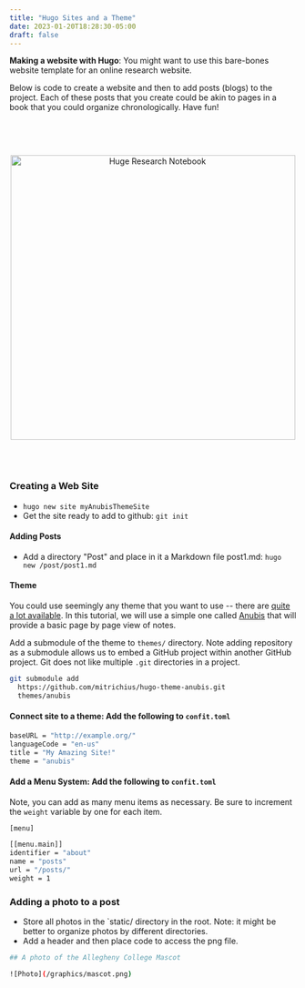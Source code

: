 ```yaml
---
title: "Hugo Sites and a Theme"
date: 2023-01-20T18:28:30-05:00
draft: false
---
```



**Making a website with Hugo**: You might want to use this bare-bones website template for an online research website.

Below is code to create a website and then to add posts (blogs) to the project. Each of these posts that you create could be akin to pages in a book that you could organize chronologically. Have fun!
<!-- add a line drop -->
<center>
&#x200B;

&#x200B;
</center>

<center>
<img src="/images/main/posts.png" alt="Huge Research Notebook" style="width:500px;"/>
</center>

<!-- add a line drop -->
<center>
&#x200B;

&#x200B;
</center>


### Creating a Web Site

* `hugo new site myAnubisThemeSite`
* Get the site ready to add to github: `git init`

#### Adding Posts

* Add a directory "Post" and place in it a Markdown file post1.md: `hugo new /post/post1.md`

#### Theme
You could use seemingly any theme that you want to use -- there are [quite a lot available](https://themes.gohugo.io/). In this tutorial, we will use a simple one called [Anubis](https://github.com/mitrichius/hugo-theme-anubis) that will provide a basic page by page view of notes. 

Add a submodule of the theme to `themes/` directory. Note adding repository as a submodule allows us to embed a GitHub project within another GitHub project. Git does not like multiple `.git` directories in a project.

```bash
git submodule add 
  https://github.com/mitrichius/hugo-theme-anubis.git
  themes/anubis
```

#### Connect site to a theme: Add the following to `confit.toml`

``` bash
baseURL = "http://example.org/"
languageCode = "en-us"
title = "My Amazing Site!"
theme = "anubis"
```

#### Add a Menu System: Add the following to `confit.toml`
Note, you can add as many menu items as necessary. Be sure to increment the `weight` variable by one for each item.   
``` bash
[menu]

[[menu.main]]
identifier = "about"
name = "posts"
url = "/posts/"
weight = 1
```

### Adding a photo to a post

* Store all photos in the `static/ directory in the root. Note: it might be better to organize photos by different directories.
* Add a header and then place code to access the png file.

``` bash
## A photo of the Allegheny College Mascot

![Photo](/graphics/mascot.png)
```